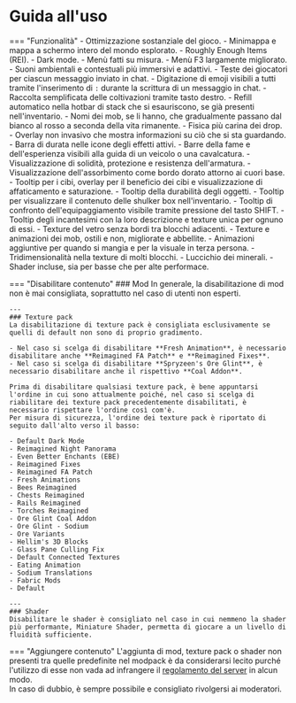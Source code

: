 # Guida all'uso
=== "Funzionalità"
    - Ottimizzazione sostanziale del gioco.
    - Minimappa e mappa a schermo intero del mondo esplorato.
    - Roughly Enough Items (REI).
    - Dark mode.
    - Menù fatti su misura.
    - Menù F3 largamente migliorato.
    - Suoni ambientali e contestuali più immersivi e adattivi.
    - Teste dei giocatori per ciascun messaggio inviato in chat.
    - Digitazione di emoji visibili a tutti tramite l'inserimento di `:` durante la scrittura di un messaggio in chat.
    - Raccolta semplificata delle coltivazioni tramite tasto destro.
    - Refill automatico nella hotbar di stack che si esauriscono, se già presenti nell'inventario.
    - Nomi dei mob, se li hanno, che gradualmente passano dal bianco al rosso a seconda della vita rimanente.
    - Fisica più carina dei drop.
    - Overlay non invasivo che mostra informazioni su ciò che si sta guardando.
    - Barra di durata nelle icone degli effetti attivi.
    - Barre della fame e dell'esperienza visibili alla guida di un veicolo o una cavalcatura.
    - Visualizzazione di solidità, protezione e resistenza dell'armatura.
    - Visualizzazione dell'assorbimento come bordo dorato attorno ai cuori base.
    - Tooltip per i cibi, overlay per il beneficio dei cibi e visualizzazione di affaticamento e saturazione.
    - Tooltip della durabilità degli oggetti.
    - Tooltip per visualizzare il contenuto delle shulker box nell'inventario.
    - Tooltip di confronto dell'equipaggiamento visibile tramite pressione del tasto SHIFT.
    - Tooltip degli incantesimi con la loro descrizione e texture unica per ognuno di essi.
    - Texture del vetro senza bordi tra blocchi adiacenti.
    - Texture e animazioni dei mob, ostili e non, migliorate e abbellite.
    - Animazioni aggiuntive per quando si mangia e per la visuale in terza persona.
    - Tridimensionalità nella texture di molti blocchi.
    - Luccichio dei minerali.
    - Shader incluse, sia per basse che per alte performace.

=== "Disabilitare contenuto"
    ### Mod
    In generale, la disabilitazione di mod non è mai consigliata, soprattutto nel caso di utenti non esperti.

    ---
    ### Texture pack
    La disabilitazione di texture pack è consigliata esclusivamente se quelli di default non sono di proprio gradimento.

    - Nel caso si scelga di disabilitare **Fresh Animation**, è necessario disabilitare anche **Reimagined FA Patch** e **Reimagined Fixes**.
    - Nel caso si scelga di disabilitare **Spryzeen's Ore Glint**, è necessario disabilitare anche il rispettivo **Coal Addon**.
  
    Prima di disabilitare qualsiasi texture pack, è bene appuntarsi l'ordine in cui sono attualmente poiché, nel caso si scelga di riabilitare dei texture pack precedentemente disabilitati, è necessario rispettare l'ordine così com'è.  
    Per misura di sicurezza, l'ordine dei texture pack è riportato di seguito dall'alto verso il basso:

    - Default Dark Mode
    - Reimagined Night Panorama
    - Even Better Enchants (EBE)
    - Reimagined Fixes
    - Reimagined FA Patch
    - Fresh Animations
    - Bees Reimagined
    - Chests Reimagined
    - Rails Reimagined
    - Torches Reimagined
    - Ore Glint Coal Addon
    - Ore Glint - Sodium
    - Ore Variants
    - Hellim's 3D Blocks
    - Glass Pane Culling Fix
    - Default Connected Textures
    - Eating Animation
    - Sodium Translations
    - Fabric Mods
    - Default

    ---
    ### Shader
    Disabilitare le shader è consigliato nel caso in cui nemmeno la shader più performante, Miniature Shader, permetta di giocare a un livello di fluidità sufficiente.

=== "Aggiungere contenuto"
    L'aggiunta di mod, texture pack o shader non presenti tra quelle predefinite nel modpack è da considerarsi lecito purché l'utilizzo di esse non vada ad infrangere il [regolamento del server](https://wiki.sbekucraft.it/regole) in alcun modo.  
    In caso di dubbio, è sempre possibile e consigliato rivolgersi ai moderatori.